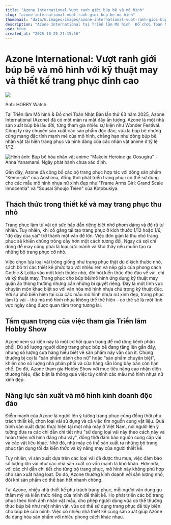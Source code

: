```yaml
---
title: "Azone International Vượt ranh giới búp bê và mô hình"
slug: "azone-international-vuot-ranh-gioi-bup-be-mo-hinh"
thumbnail: "data/6.images/images/azone-international-vuot-ranh-gioi-bup-be-mo-hinh.webp"
description: "Azone International tại Triển lãm Mô hình  Đồ chơi Toàn Nhật Bản nổi bật với kỹ thuật may và thiết kế trang phục tinh xảo cho búp bê và mô hình. Bài viết khám phá quy trình sản xuất đặc biệt, vai trò của nhà máy tại Việt Nam."
use: true
created_at: "2025-10-20 21:15:16"
---
```


# Azone International: Vượt ranh giới búp bê và mô hình với kỹ thuật may và thiết kế trang phục đỉnh cao

![](/images/20251020-00000008-imphbw-000-1-view.webp)

Ảnh: HOBBY Watch

Tại Triển lãm Mô hình & Đồ chơi Toàn Nhật Bản lần thứ 63 năm 2025, Azone International (Azone) đã có một màn ra mắt đầy ấn tượng. Azone là một nhà sản xuất búp bê lâu đời, từng tham gia nhiều sự kiện như Wonder Festival. Công ty này chuyên sản xuất các sản phẩm độc đáo, vừa là búp bê nhưng cũng mang đặc tính mạnh mẽ của mô hình, chẳng hạn như dòng búp bê nhân vật tái hiện trang phục và hình dáng của các nhân vật anime ở tỷ lệ 1/12.

![Hình ảnh: Búp bê hóa nhân vật anime "Makein Heroine ga Oosugiru" - Anna Yanamami. Ngày phát hành chưa xác định.]()

Gần đây, Azone đã công bố các bộ trang phục hợp tác với dòng sản phẩm "Kemo-pla" của Aoshima, đồng thời phát triển trang phục có thể sử dụng cho các mẫu mô hình nhựa nữ xinh đẹp như "Frame Arms Girl: Grand Scale Innocentia" và "Sousai Shoujo Teien" của Kotobukiya.

## Thách thức trong thiết kế và may trang phục thu nhỏ

Trang phục làm từ vải có sức hấp dẫn riêng biệt nhờ phom dáng và độ rũ tự nhiên. Tuy nhiên, khi cố gắng tái tạo trang phục ở kích thước 1/12 hoặc 1/6, "độ dày của vải" trở thành một vấn đề lớn. Việc đơn giản là thu nhỏ trang phục sẽ khiến chúng trông dày hơn một cách tương đối. Ngay cả sợi chỉ dùng để may cũng phải là loại cực mảnh và khó thấy nếu muốn tạo ra những bộ trang phục cỡ nhỏ.

Việc chọn lựa loại vải trông giống như trang phục thật dù ở kích thước nhỏ, cách bố trí các thiết kế phức tạp với nhiều ren và nếp gấp của phong cách Gothic & Lolita vào một kích thước nhỏ, đòi hỏi kiến thức độc đáo về vải, chỉ và kỹ thuật may. Trang phục cho búp bê/mô hình ứng dụng kỹ thuật may quần áo thông thường nhưng cần những bí quyết riêng. Đây là một lĩnh vực chuyên môn khác biệt so với văn hóa mô hình nhựa chú trọng kỹ thuật đúc. Với sự phổ biến hiện tại của các mẫu mô hình nhựa nữ xinh đẹp, trang phục làm từ vải – thứ mà mô hình nhựa không thể thể hiện – có thể sẽ là một lĩnh vực ngày càng được quan tâm trong tương lai.

## Tầm quan trọng của việc tham gia Triển lãm Hobby Show

Azone xem sự kiện này là một cơ hội quan trọng để mở rộng kênh phân phối. Dù số lượng người dùng trang phục búp bê đang tăng lên gần đây, nhưng số lượng cửa hàng hiểu biết về sản phẩm này vẫn còn ít. Chúng thường bị coi là "sản phẩm dành cho nữ" hoặc "sản phẩm chuyên biệt", khiến cho số lượng nhà phân phối và cửa hàng sẵn lòng bày bán còn hạn chế. Do đó, Azone tham gia Hobby Show với mục tiêu nâng cao nhận diện thương hiệu, đặc biệt là thông qua việc tùy chỉnh các mẫu mô hình nhựa nữ xinh đẹp.

## Năng lực sản xuất và mô hình kinh doanh độc đáo

Điểm mạnh của Azone là người lên ý tưởng trang phục cũng đồng thời phụ trách thiết kế, chọn loại vải sử dụng và cả việc tìm nguồn cung vật liệu. Quá trình sản xuất được thực hiện tại một nhà máy ở Việt Nam, nơi người lên ý tưởng đưa ra các chỉ dẫn chi tiết như "sử dụng loại vải này theo cách này và hoàn thiện với hình dáng như vậy", đồng thời đảm bảo nguồn cung cấp vải và các vật liệu khác. Nhờ đó, nhà máy có thể sản xuất ra những bộ trang phục tận dụng tối đa kiến thức và kỹ năng may của người thiết kế.

Tuy nhiên, vì sản xuất dựa trên các loại vải đã được thu mua, việc đảm bảo số lượng lớn vải như các nhà sản xuất có vốn mạnh là khó khăn. Hơn nữa, với các chỉ dẫn chi tiết cho từng bộ trang phục, mô hình này không phù hợp cho sản xuất hàng loạt. Do đó, Azone thường kinh doanh với sản lượng nhỏ, đôi khi sản phẩm có thể bán hết nhanh chóng.

Tại Azone, nhiều nhà thiết kế phụ trách trang phục, mỗi người vận dụng gu thẩm mỹ và kiến thức riêng của mình để thiết kế. Họ phát triển các bộ trang phục theo hình ảnh nhân vật mẫu, cho phép người dùng vừa có thể thưởng thức búp bê như một nhân vật, vừa có thể sử dụng trang phục để tùy biến cho búp bê của mình. Việc có nhiều nhà thiết kế cùng sản xuất giúp Azone đa dạng hóa sản phẩm với nhiều phong cách khác nhau.